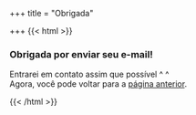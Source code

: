 +++
title = "Obrigada"

+++
{{< html >}}

<section class="container centered">

<div class="error">

<h3>Obrigada por enviar seu e-mail!</h3>

<p>Entrarei em contato assim que possível ^ ^<br />Agora, você pode voltar para a <a href="/br/contact">página anterior</a>.</p>

</div>

</section>

{{< /html >}}